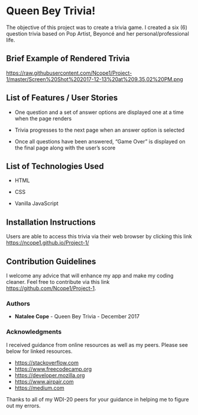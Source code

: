 # Queen Bey Trivia!
The objective of this project was to create a trivia game. I created a six (6) question trivia based on Pop Artist, Beyoncé and her personal/professional life.

## Brief Example of Rendered Trivia

https://raw.githubusercontent.com/Ncope1/Project-1/master/Screen%20Shot%202017-12-13%20at%209.35.02%20PM.png

## List of Features / User Stories
* One question and a set of answer options are displayed one at a time when the page renders

* Trivia progresses to the next page when an answer option is selected

* Once all questions have been answered, “Game Over” is displayed on the final page along with the user’s score

## List of Technologies Used
* HTML

* CSS

* Vanilla JavaScript

## Installation Instructions
Users are able to access this trivia via their web browser by clicking this link https://ncope1.github.io/Project-1/

## Contribution Guidelines
I welcome any advice that will enhance my app and make my coding cleaner. Feel free to contribute via this link https://github.com/Ncope1/Project-1.

### Authors

* **Natalee Cope** - Queen Bey Trivia - December 2017

### Acknowledgments

I received guidance from online resources as well as my peers. Please see below for linked resources.
* https://stackoverflow.com
* https://www.freecodecamp.org
* https://developer.mozilla.org
* https://www.airpair.com
* https://medium.com

Thanks to all of my WDI-20 peers for your guidance in helping me to figure out my errors.
